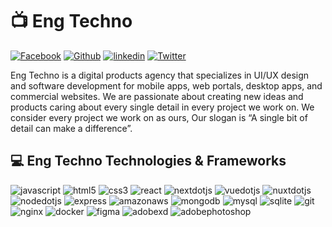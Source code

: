 # 📺 Eng Techno

[![Facebook](https://img.shields.io/badge/Facebook-0866FF?style=for-the-badge&logo=Facebook&logoColor=white)](https://www.facebook.com/engtechnoCompany/)
[![Github](https://img.shields.io/badge/GitHub-000000?style=for-the-badge&logo=GitHub&logoColor=white)](https://github.com/Eng-Techno)
[![linkedin](https://img.shields.io/badge/Linkedin-0A66C2?style=for-the-badge&logo=linkedin&logoColor=white)](https://www.linkedin.com/company/eng-techno)
[![Twitter](https://img.shields.io/badge/X-000000?style=for-the-badge&logo=X&logoColor=white)](https://x.com/eng_techno)


Eng Techno is a digital products agency that specializes in UI/UX design and software development for mobile apps, web portals, desktop apps, and commercial websites. We are passionate about creating new ideas and products caring about every single detail in every project we work on. We consider every project we work on as ours, Our slogan is “A single bit of detail can make a difference”.

## 💻 Eng Techno Technologies & Frameworks

![javascript](https://img.shields.io/badge/Javascript-F7DF1E?style=for-the-badge&logo=javascript&logoColor=white)
![html5](https://img.shields.io/badge/HTML-E34F26?style=for-the-badge&logo=html5&logoColor=white)
![css3](https://img.shields.io/badge/CSS-1572B6?style=for-the-badge&logo=javascript&logoColor=white)
![react](https://img.shields.io/badge/React-61DAFB?style=for-the-badge&logo=react&logoColor=white)
![nextdotjs](https://img.shields.io/badge/Next.js-000000?style=for-the-badge&logo=nextdotjs&logoColor=white)
![vuedotjs](https://img.shields.io/badge/Vue.js-4FC08D?style=for-the-badge&logo=vuedotjs&logoColor=white)
![nuxtdotjs](https://img.shields.io/badge/Nuxt.js-00DC82?style=for-the-badge&logo=nuxtdotjs&logoColor=white)
![nodedotjs](https://img.shields.io/badge/Node.js-339933?style=for-the-badge&logo=nodedotjs&logoColor=white)
![express](https://img.shields.io/badge/Express-000000?style=for-the-badge&logo=express&logoColor=white)
![amazonaws](https://img.shields.io/badge/AWS-232F3E?style=for-the-badge&logo=amazonaws&logoColor=white)
![mongodb](https://img.shields.io/badge/MongoDB-47A248?style=for-the-badge&logo=mongodb&logoColor=white)
![mysql](https://img.shields.io/badge/MySQL-4479A1?style=for-the-badge&logo=mysql&logoColor=white)
![sqlite](https://img.shields.io/badge/SQLite-003B57?style=for-the-badge&logo=sqlite&logoColor=white)
![git](https://img.shields.io/badge/Git-F05032?style=for-the-badge&logo=git&logoColor=white)
![nginx](https://img.shields.io/badge/Nginx-009639?style=for-the-badge&logo=nginx&logoColor=white)
![docker](https://img.shields.io/badge/Docker-2496ED?style=for-the-badge&logo=docker&logoColor=white)
![figma](https://img.shields.io/badge/Figma-F24E1E?style=for-the-badge&logo=figma&logoColor=white)
![adobexd](https://img.shields.io/badge/AdobeXD-FF61F6?style=for-the-badge&logo=adobexd&logoColor=white)
![adobephotoshop](https://img.shields.io/badge/AdobePhotoshop-31A8FF?style=for-the-badge&logo=adobephotoshop&logoColor=white)
